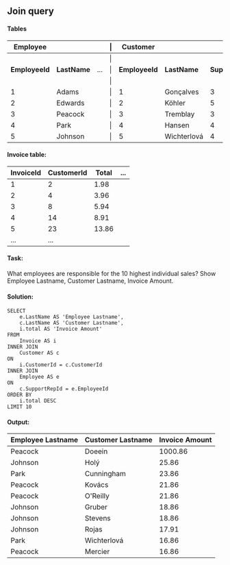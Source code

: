 ## Join query

#### Tables

| Employee       |              |     | &vert; | Customer       |              |                  |
|----------------|--------------|-----|--------|----------------|--------------|------------------|
|                |              |     | &vert; |                |              |                  |
| **EmployeeId** | **LastName** | ... | &vert; | **EmployeeId** | **LastName** | **SupportRepId** |
|                |              |     | &vert; |                |              |                  |
| 1              | Adams        |     | &vert; | 1              | Gonçalves    | 3                |
| 2              | Edwards      |     | &vert; | 2              | Köhler       | 5                |
| 3              | Peacock      |     | &vert; | 3              | Tremblay     | 3                |
| 4              | Park         |     | &vert; | 4              | Hansen       | 4                |
| 5              | Johnson      |     | &vert; | 5              | Wichterlová  | 4                |

#### Invoice table:

| InvoiceId | CustomerId | Total | ... |
|-----------|------------|-------|-----|
| 1         | 2          | 1.98  |     |
| 2         | 4          | 3.96  |     |
| 3         | 8          | 5.94  |     |
| 4         | 14         | 8.91  |     |
| 5         | 23         | 13.86 |     |
| ...       | ...        |       |     |

#### Task:

What employees are responsible for the 10 highest individual sales?
Show Employee Lastname, Customer Lastname, Invoice Amount.

#### Solution:
```
SELECT
	e.LastName AS 'Employee Lastname',
	c.LastName AS 'Customer Lastname',
	i.total AS 'Invoice Amount'
FROM
	Invoice AS i
INNER JOIN
	Customer AS c
ON
	i.CustomerId = c.CustomerId
INNER JOIN
	Employee AS e
ON
	c.SupportRepId = e.EmployeeId
ORDER BY
	i.total DESC
LIMIT 10
```

#### Output:

| Employee Lastname | Customer Lastname | Invoice Amount |
|-------------------|-------------------|----------------|
| Peacock           | Doeein            | 1000.86        |
| Johnson           | Holý              | 25.86          |
| Park              | Cunningham        | 23.86          |
| Peacock           | Kovács            | 21.86          |
| Peacock           | O'Reilly          | 21.86          |
| Johnson           | Gruber            | 18.86          |
| Johnson           | Stevens           | 	18.86         |
| Johnson           | Rojas             | 17.91          |
| Park              | Wichterlová       | 	16.86         |
| Peacock           | Mercier           | 16.86          |